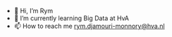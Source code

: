 - 👋 Hi, I’m Rym
- 🌱 I’m currently learning Big Data at HvA
- 📫 How to reach me rym.djamouri-monnory@hva.nl

